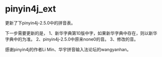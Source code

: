 pinyin4j_ext
============

更新了下pinyin4j-2.5.0中的拼音表。
	
下一步需要更新的是，
	1、新华字典第10版中字，如果新华字典中存在，则以新华字典中的为准。
	2、pinyin4j-2.5.0中原来none0的音。
	3、修改的音。
	
感谢pinyin4j的作者Li Min、华宇拼音输入法论坛的wangyanhan。